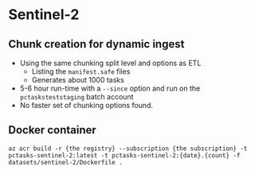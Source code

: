 # Sentinel-2

## Chunk creation for dynamic ingest

- Using the same chunking split level and options as ETL
    - Listing the `manifest.safe` files
    - Generates about 1000 tasks
- 5-6 hour run-time with a `--since` option and run on the `pctasksteststaging` batch account
- No faster set of chunking options found.

## Docker container

```shell
az acr build -r {the registry} --subscription {the subscription} -t pctasks-sentinel-2:latest -t pctasks-sentinel-2:{date}.{count} -f datasets/sentinel-2/Dockerfile .
```
